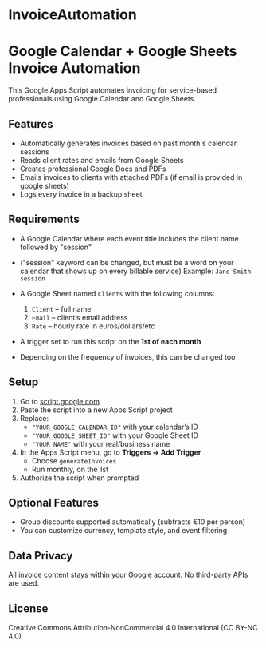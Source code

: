 # InvoiceAutomation

# Google Calendar + Google Sheets Invoice Automation

This Google Apps Script automates invoicing for service-based professionals using Google Calendar and Google Sheets.

## Features

- Automatically generates invoices based on past month's calendar sessions
- Reads client rates and emails from Google Sheets
- Creates professional Google Docs and PDFs
- Emails invoices to clients with attached PDFs (if email is provided in google sheets)
- Logs every invoice in a backup sheet

## Requirements

- A Google Calendar where each event title includes the client name followed by "session"
- ("session" keyword can be changed, but must be a word on your calendar that shows up on every billable service)
  Example: `Jane Smith session`
- A Google Sheet named `Clients` with the following columns:
  1. `Client` – full name
  2. `Email` – client’s email address
  3. `Rate` – hourly rate in euros/dollars/etc

- A trigger set to run this script on the **1st of each month**
- Depending on the frequency of invoices, this can be changed too

## Setup

1. Go to [script.google.com](https://script.google.com/)
2. Paste the script into a new Apps Script project
3. Replace:
   - `"YOUR_GOOGLE_CALENDAR_ID"` with your calendar’s ID
   - `"YOUR_GOOGLE_SHEET_ID"` with your Google Sheet ID
   - `"YOUR NAME"` with your real/business name
4. In the Apps Script menu, go to **Triggers → Add Trigger**
   - Choose `generateInvoices`
   - Run monthly, on the 1st
5. Authorize the script when prompted

## Optional Features

- Group discounts supported automatically (subtracts €10 per person)
- You can customize currency, template style, and event filtering

## Data Privacy

All invoice content stays within your Google account. No third-party APIs are used.

## License

Creative Commons Attribution-NonCommercial 4.0 International (CC BY-NC 4.0)
